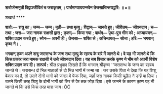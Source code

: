 **शत्रोर्जन्ममृती विद्वाञ्जीवितं च जराकृतम् ।** **पार्थमाप्याययन्स्वेन तेजसाचिन्तयद्धरि: ॥ ०॥** 

शब्दार्थ **** 

**शत्रो:—** **शत्रु का** **; जन्म—** **जन्म** **; मृती—** **तथा मृत्यु** **; विद्वान्—** **जानते हुए** **; जीवितम्—** **जीवनदान** **; च—** **तथा** **; जरा—** **जरा नामक** **राक्षसी द्वारा** **; कृतम्—** **किया गया** **; पार्थम्—** **पृथा-पुत्र भीम को** **; आप्याययन्—** **शक्ति प्रदान करते हुए** **; स्वेन—** **अपनी ही** **;** **तेजसा—** **शक्ति से** **; अचिन्तयत्—** **सोचा** **; हरि:—** **भगवान् कृष्ण ने।** **.** 

**भगवान् कृष्ण अपने शत्रु जरासन्ध के जन्म तथा मृत्यु के रहस्य के बारे में जानते थे। वे यह** **भी जानते थे कि किस प्रकार जरा नामक राक्षसी ने उसे जीवनदान दिया। यह सब विचार करके** **कृष्ण ने भीम को अपनी विशेष शक्ति प्रदान कर दी।** **तात्पर्य :** श्रील प्रभुपाद लिखते हैं कि भगवान् श्रीकृष्ण ''जरासन्ध के जन्म का रहस्य जानते थे। जरासन्ध दो भिन्न माताओं से दो भिन्न भागों में जन्मा था। जब उसके पिता ने देखा कि यह शिशु बेकार का है, तो उसने दोनों भागों को जंगल में फेंक दिया, जहाँ जरा नामक किसी चुड़ैल ने उन्हें पा लिया। उसने किसी तरह शिशु के दोनों भागों को सिर से पैर तक जोड़ दिया। इसे जानने के कारण कृष्ण यह भी जानते थे कि उसे किस तरह मारा जाय।ÓÓ  